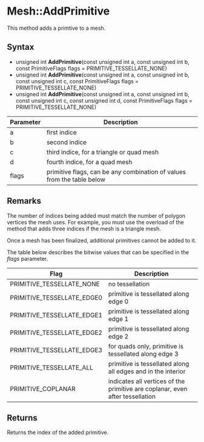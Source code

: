 # Mesh::AddPrimitive

This method adds a primtive to a mesh.

## Syntax

- unsigned int **AddPrimitive**(const unsigned int a, const unsigned int b, const PrimitiveFlags flags = PRIMITIVE_TESSELLATE_NONE)
- unsigned int **AddPrimitive**(const unsigned int a, const unsigned int b, const unsigned int c, const PrimitiveFlags flags = PRIMITIVE_TESSELLATE_NONE)
- unsigned int **AddPrimitive**(const unsigned int a, const unsigned int b, const unsigned int c, const unsigned int d, const PrimitiveFlags flags = PRIMITIVE_TESSELLATE_NONE)

| Parameter | Description |
|---|---|
| a | first indice |
| b | second indice |
| c | third indice, for a triangle or quad mesh |
| d | fourth indice, for a quad mesh |
| flags | primitive flags, can be any combination of values from the table below |

## Remarks

The number of indices being added must match the number of polygon vertices the mesh uses. For example, you must use the overload of the method that adds three indices if the mesh is a triangle mesh.

Once a mesh has been finalized, additional primitives cannot be added to it.

The table below describes the bitwise values that can be specified in the *flags* parameter.

| Flag | Description |
| --- | --- |
| PRIMITIVE_TESSELLATE_NONE | no tessellation |
| PRIMITIVE_TESSELLATE_EDGE0 | primitive is tessellated along edge 0 |
| PRIMITIVE_TESSELLATE_EDGE1 | primitive is tessellated along edge 1 |
| PRIMITIVE_TESSELLATE_EDGE2 | primitive is tessellated along edge 2 |
| PRIMITIVE_TESSELLATE_EDGE3 | for quads only, primitive is tessellated along edge 3 |
| PRIMITIVE_TESSELLATE_ALL | primitive is tessellated along all edges and in the interior |
| PRIMITIVE_COPLANAR | indicates all vertices of the primitive are coplanar, even after tessellation |

## Returns

Returns the index of the added primitive.
